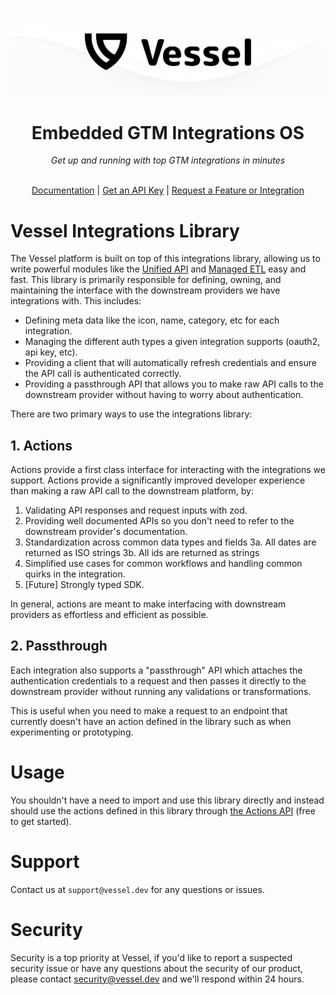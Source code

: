 ![Title image of Vessel](assets/images/title-image.png)

<h1 align="center">
Embedded GTM Integrations OS
</h1>

<div align="center">
<i>Get up and running with top GTM integrations in minutes</i>
</div>

<p align="center">
  <br/>
    <a href="https://docs.vessel.dev">Documentation</a>
    |
    <a href="https://vessel.dev">Get an API Key</a>
    |
    <a href="https://vesselapi.canny.io/">Request a Feature or Integration</a>
</p>

# Vessel Integrations Library

The Vessel platform is built on top of this integrations library, allowing us to write powerful modules like the [Unified API]() and [Managed ETL]() easy and fast. This library is primarily responsible for defining, owning, and maintaining the interface with the downstream providers we have integrations with. This includes:

- Defining meta data like the icon, name, category, etc for each integration.
- Managing the different auth types a given integration supports (oauth2, api key, etc).
- Providing a client that will automatically refresh credentials and ensure the API call is authenticated correctly.
- Providing a passthrough API that allows you to make raw API calls to the downstream provider without having to worry about authentication.

There are two primary ways to use the integrations library:

## 1. Actions

Actions provide a first class interface for interacting with the integrations we support. Actions provide a significantly improved developer experience than making a raw API call to the downstream platform, by:

1. Validating API responses and request inputs with zod.
2. Providing well documented APIs so you don't need to refer to the downstream provider's documentation.
3. Standardization across common data types and fields
   3a. All dates are returned as ISO strings
   3b. All ids are returned as strings
4. Simplified use cases for common workflows and handling common quirks in the integration.
5. [Future] Strongly typed SDK.

In general, actions are meant to make interfacing with downstream providers as effortless and efficient as possible.

## 2. Passthrough

Each integration also supports a "passthrough" API which attaches the authentication credentials to a request and then passes it directly to the downstream provider without running any validations or transformations.

This is useful when you need to make a request to an endpoint that currently doesn't have an action defined in the library such as when experimenting or prototyping.

# Usage

You shouldn't have a need to import and use this library directly and instead should use the actions defined in this library through [the Actions API](https://docs.vessel.land) (free to get started).

# Support

Contact us at `support@vessel.dev` for any questions or issues.

# Security

Security is a top priority at Vessel, if you'd like to report a suspected security issue or have any questions about the security of our product, please contact security@vessel.dev and we'll respond within 24 hours.

```

```

